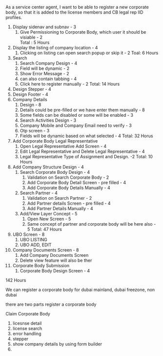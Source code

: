 As a service center agent, I want to be able to register a new corporate body, so that it is added to the license members and CB legal rep IID profiles.

1. Display sidenav and subnav - 3 
	1. Give Permissioning to Corporate Body, which user it should be visiable - 2      
	Total : 5 Hours
2. Display the listing of company location - 4
	1. Clicking on listing can open search popup or skip it - 2
		Toal: 6 Hours
3. Search
	1. Search Company Design - 4
	2. Field will be dynamic - 2
	3. Show Error Message - 2
	4. can also contain tabbing - 4
	5. Click here to register manually - 2
	Total: 14 Hours
4. Design Stepper - 4
5. Design Footer - 4
6.  Company Details
	1. Design - 8
	2. Details could be pre-filled or we have enter them manually - 8
	3. Some fields can be disabled or some will be enabled - 3
	4. Search Activities Design - 3
	5. Company Mobile and Company Email need to verify - 3
	6. Otp screen - 3
	7. Fields will be dynamic based on what selected - 4
	Total: 32 Horus
7. Add Corporate Body Legal Representative
	1. Open Legal Representative Add Screen - 4
	2. Edit Legal Representative and Delete Legal Representative - 4
	3. Legal Representative Type of Assignment and Design. -2
	Total: 10 Hours
8. Add Company Structure Design - 4
	1. Search Corporate Body Design - 4
		1. Validation on Search Corporate Body - 2
		2. Add Corporate Body Detail Screen - pre filled - 4
		3. Add Corporate Body Details Manually - 4
	2. Search Partner - 4
		1. Validation on Search Partner - 2
		2. Add Partner details Screen - pre filled - 4 
		3. Add Partner Details Manually - 4
	3. Add/View Layer Concept - 5
		1. Open New Screen - 5
		2. Same concept of partner and corporate body will be here also - 5
		Total: 47 Hours
9. UBO Screen - 8
	1. UBO LISTING
	2. UBO ADD, EDIT
10. Company Documents Screen - 8
	1. Add Company Documents Screen
	2. Delete view feature will also be ther
11. Corporate Body Submission 
	1. Corporate Body Design Screen  - 4

142 Hours

We can register a corporate body for dubai mainland, dubai freezone, non dubai

there are two parts 
register a corporate body


Claim Corporate Body


1. licesnse detail
2. license search
3. error handling
4. stepper
5. show company details by using form builder
6. 
